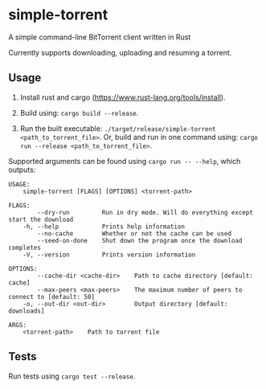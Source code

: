 # simple-torrent
A simple command-line BitTorrent client written in Rust

Currently supports downloading, uploading and resuming a torrent.

## Usage

1. Install rust and cargo (https://www.rust-lang.org/tools/install).

2. Build using: `cargo build --release`.

3. Run the built executable: `./target/release/simple-torrent <path_to_torrent_file>`. Or, build and run in one command using: `cargo run --release <path_to_torrent_file>`.

Supported arguments can be found using `cargo run -- --help`, which outputs:

```
USAGE:
    simple-torrent [FLAGS] [OPTIONS] <torrent-path>

FLAGS:
        --dry-run         Run in dry mode. Will do everything except start the download
    -h, --help            Prints help information
        --no-cache        Whether or not the cache can be used
        --seed-on-done    Shut down the program once the download completes
    -V, --version         Prints version information

OPTIONS:
        --cache-dir <cache-dir>    Path to cache directory [default: cache]
        --max-peers <max-peers>    The maximum number of peers to connect to [default: 50]
    -o, --out-dir <out-dir>        Output directory [default: downloads]

ARGS:
    <torrent-path>    Path to torrent file
```

## Tests

Run tests using `cargo test --release`.
